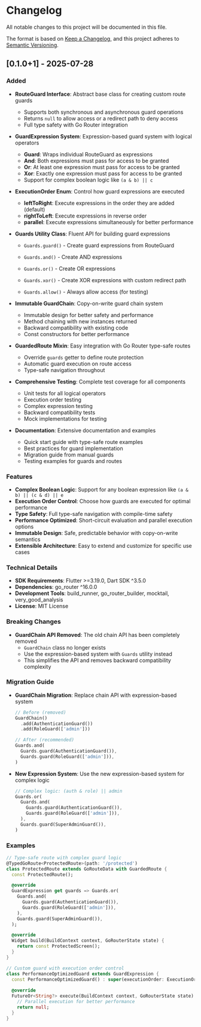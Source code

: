# Changelog

All notable changes to this project will be documented in this file.

The format is based on [Keep a Changelog](https://keepachangelog.com/en/1.0.0/),
and this project adheres to [Semantic Versioning](https://semver.org/spec/v2.0.0.html).

## [0.1.0+1] - 2025-07-28

### Added
- **RouteGuard Interface**: Abstract base class for creating custom route guards
  - Supports both synchronous and asynchronous guard operations
  - Returns `null` to allow access or a redirect path to deny access
  - Full type safety with Go Router integration

- **GuardExpression System**: Expression-based guard system with logical operators
  - **Guard**: Wraps individual RouteGuard as expressions
  - **And**: Both expressions must pass for access to be granted
  - **Or**: At least one expression must pass for access to be granted
  - **Xor**: Exactly one expression must pass for access to be granted
  - Support for complex boolean logic like `(a & b) || c`

- **ExecutionOrder Enum**: Control how guard expressions are executed
  - **leftToRight**: Execute expressions in the order they are added (default)
  - **rightToLeft**: Execute expressions in reverse order
  - **parallel**: Execute expressions simultaneously for better performance

- **Guards Utility Class**: Fluent API for building guard expressions
  - `Guards.guard()` - Create guard expressions from RouteGuard
  - `Guards.and()` - Create AND expressions
  - `Guards.or()` - Create OR expressions
  - `Guards.xor()` - Create XOR expressions with custom redirect path

  - `Guards.allow()` - Always allow access (for testing)

- **Immutable GuardChain**: Copy-on-write guard chain system
  - Immutable design for better safety and performance
  - Method chaining with new instances returned
  - Backward compatibility with existing code
  - Const constructors for better performance

- **GuardedRoute Mixin**: Easy integration with Go Router type-safe routes
  - Override `guards` getter to define route protection
  - Automatic guard execution on route access
  - Type-safe navigation throughout

- **Comprehensive Testing**: Complete test coverage for all components
  - Unit tests for all logical operators
  - Execution order testing
  - Complex expression testing
  - Backward compatibility tests
  - Mock implementations for testing

- **Documentation**: Extensive documentation and examples
  - Quick start guide with type-safe route examples
  - Best practices for guard implementation
  - Migration guide from manual guards
  - Testing examples for guards and routes

### Features
- **Complex Boolean Logic**: Support for any boolean expression like `(a & b) || (c & d) || e`
- **Execution Order Control**: Choose how guards are executed for optimal performance
- **Type Safety**: Full type-safe navigation with compile-time safety
- **Performance Optimized**: Short-circuit evaluation and parallel execution options
- **Immutable Design**: Safe, predictable behavior with copy-on-write semantics
- **Extensible Architecture**: Easy to extend and customize for specific use cases

### Technical Details
- **SDK Requirements**: Flutter >=3.19.0, Dart SDK ^3.5.0
- **Dependencies**: go_router ^16.0.0
- **Development Tools**: build_runner, go_router_builder, mocktail, very_good_analysis
- **License**: MIT License

### Breaking Changes
- **GuardChain API Removed**: The old chain API has been completely removed
  - `GuardChain` class no longer exists
  - Use the expression-based system with `Guards` utility instead
  - This simplifies the API and removes backward compatibility complexity

### Migration Guide
- **GuardChain Migration**: Replace chain API with expression-based system
  ```dart
  // Before (removed)
  GuardChain()
    .add(AuthenticationGuard())
    .add(RoleGuard(['admin']))
  
  // After (recommended)
  Guards.and(
    Guards.guard(AuthenticationGuard()),
    Guards.guard(RoleGuard(['admin'])),
  )
  ```

- **New Expression System**: Use the new expression-based system for complex logic
  ```dart
  // Complex logic: (auth & role) || admin
  Guards.or(
    Guards.and(
      Guards.guard(AuthenticationGuard()),
      Guards.guard(RoleGuard(['admin'])),
    ),
    Guards.guard(SuperAdminGuard()),
  )
  ```

### Examples
```dart
// Type-safe route with complex guard logic
@TypedGoRoute<ProtectedRoute>(path: '/protected')
class ProtectedRoute extends GoRouteData with GuardedRoute {
  const ProtectedRoute();

  @override
  GuardExpression get guards => Guards.or(
    Guards.and(
      Guards.guard(AuthenticationGuard()),
      Guards.guard(RoleGuard(['admin'])),
    ),
    Guards.guard(SuperAdminGuard()),
  );

  @override
  Widget build(BuildContext context, GoRouterState state) {
    return const ProtectedScreen();
  }
}

// Custom guard with execution order control
class PerformanceOptimizedGuard extends GuardExpression {
  const PerformanceOptimizedGuard() : super(executionOrder: ExecutionOrder.parallel);
  
  @override
  FutureOr<String?> execute(BuildContext context, GoRouterState state) async {
    // Parallel execution for better performance
    return null;
  }
}
```
